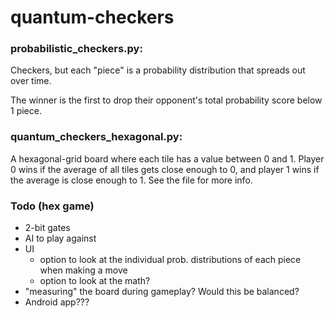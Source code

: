 # quantum-checkers

### probabilistic_checkers.py:

Checkers, but each "piece" is a probability distribution that spreads out over time.

The winner is the first to drop their opponent's total probability score below 1 piece.

### quantum_checkers_hexagonal.py:

A hexagonal-grid board where each tile has a value between 0 and 1. Player 0 wins if the average of all tiles gets close enough to 0, and player 1 wins if the average is close
enough to 1. See the file for more info.

### Todo (hex game)

- 2-bit gates
- AI to play against
- UI
    - option to look at the individual prob. distributions of each piece when making a move
    - option to look at the math?
- "measuring" the board during gameplay? Would this be balanced?
- Android app???